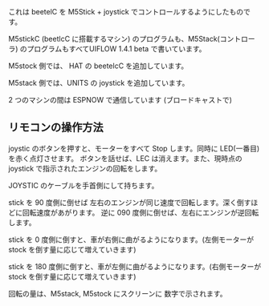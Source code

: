 
これは beetelC を M5Stick + joystick でコントロールするようにしたものです。

M5stickC (beetlcC に搭載するマシン) のプログラムも、M5Stack(コントローラ) のプログラムもすべてUIFLOW 1.4.1 beta で書いています。

M5stock 側では、 HAT の beetelcC を追加しています。

M5stack 側では、UNITS の joystick を追加しています。

2 つのマシンの間は ESPNOW で通信しています (ブロードキャストで)


## リモコンの操作方法

joystic のボタンを押すと、モーターをすべて Stop します。同時に LED(一番目) を赤く点灯させます。
ボタンを話せば、LEC は消えます。また、現時点の joystick で指示されたエンジンの回転をします。

JOYSTIC のケーブルを手首側にして持ちます。

stick を 90 度側に倒せば 左右のエンジンが同じ速度で回転します。深く倒すほどに回転速度があがります。
逆に 090 度側に倒せば、左右にエンジンが逆回転します。

stick を 0 度側に倒すと、車が右側に曲がるようになります。(左側モーターが stock を倒す量に応じて増えていきます)

stick を 180 度側に倒すと、車が左側に曲がるようになります。(右側モーターが stock を倒す量に応じて増えていきます)

回転の量は、M5stack, M5stock にスクリーンに 数字で示されます。

